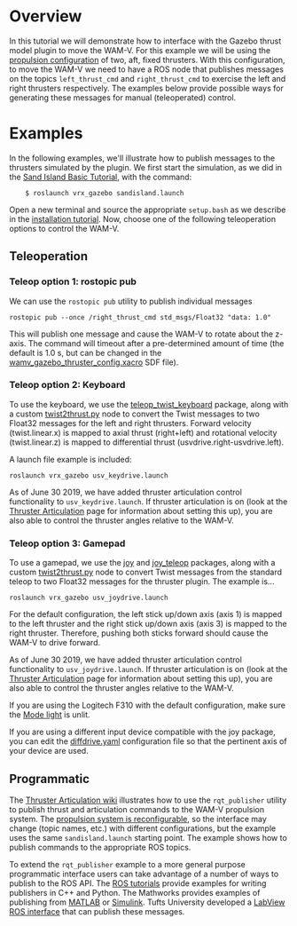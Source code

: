 # Overview #

In this tutorial we will demonstrate how to interface with the Gazebo thrust model plugin to move the WAM-V.  For this example we will be using the [propulsion configuration](https://bitbucket.org/osrf/vrx/wiki/tutorials/PropulsionConfiguration) of two, aft, fixed thrusters.  With this configuration, to move the WAM-V we need to have a ROS node that publishes messages on the topics `left_thrust_cmd` and  `right_thrust_cmd` to exercise the left and right thrusters respectively.  The examples below provide possible ways for generating these messages for manual (teleoperated) control.

# Examples #

In the following examples, we'll illustrate how to publish messages to the thrusters simulated by the plugin.  We first start the simulation, as we did in the [Sand Island Basic Tutorial](https://bitbucket.org/osrf/vrx/wiki/tutorials/Sand_Island_Basic), with the command:

```
    $ roslaunch vrx_gazebo sandisland.launch
```

Open a new terminal and source the appropriate `setup.bash` as we describe in the [installation tutorial](https://bitbucket.org/osrf/vrx/wiki/tutorials/SystemSetupInstall). Now, choose one of the following teleoperation options to control the WAM-V. 

## Teleoperation ##
### Teleop option 1: rostopic pub ###

We can use the `rostopic pub` utility to publish individual messages

```
rostopic pub --once /right_thrust_cmd std_msgs/Float32 "data: 1.0"
```

This will publish one message and cause the WAM-V to rotate about the z-axis.  The command will timeout after a pre-determined amount of time (the default is 1.0 s, but can be changed in the [wamv_gazebo_thruster_config.xacro](https://bitbucket.org/osrf/vrx/src/default/wamv_gazebo/urdf/thruster_layouts/wamv_gazebo_thruster_config.xacro) SDF file).


### Teleop option 2: Keyboard ###

To use the keyboard, we use the [teleop_twist_keyboard](http://wiki.ros.org/teleop_twist_keyboard) package, along with a custom [twist2thrust.py]( https://bitbucket.org/osrf/vrx/src/default/vrx_gazebo/nodes/twist2thrust.py) node to convert the Twist messages to two Float32 messages for the left and right thrusters. Forward velocity (twist.linear.x) is mapped to axial thrust (right+left) and rotational velocity (twist.linear.z) is mapped to differential thrust (usvdrive.right-usvdrive.left).

A launch file example is included:

```
roslaunch vrx_gazebo usv_keydrive.launch
```

As of June 30 2019, we have added thruster articulation control functionality to `usv_keydrive.launch`. If thruster articulation is on (look at the [Thruster Articulation](https://bitbucket.org/osrf/vrx/wiki/tutorials/thruster_articulation) page for information about setting this up), you are also able to control the thruster angles relative to the WAM-V.

### Teleop option 3: Gamepad ###

To use a gamepad, we use the [joy](http://wiki.ros.org/joy) and [joy_teleop](http://wiki.ros.org/joy_teleop) packages, along with a custom [twist2thrust.py]( https://bitbucket.org/osrf/vrx/src/default/vrx_gazebo/nodes/twist2thrust.py) node to convert Twist messages from the standard teleop to two Float32 messages for the thruster plugin.  The example is...

```
roslaunch vrx_gazebo usv_joydrive.launch
```

For the default configuration, the left stick up/down axis (axis 1) is mapped to the left thruster and the right stick up/down axis (axis 3) is mapped to the right thruster.  Therefore, pushing both sticks forward should cause the WAM-V to drive forward.

As of June 30 2019, we have added thruster articulation control functionality to `usv_joydrive.launch`. If thruster articulation is on (look at the [Thruster Articulation](https://bitbucket.org/osrf/vrx/wiki/tutorials/thruster_articulation) page for information about setting this up), you are also able to control the thruster angles relative to the WAM-V.

If you are using the Logitech F310 with the default configuration, make sure the [Mode light](http://support.logitech.com/en_my/article/21691?product=a0qi00000069ueWAAQ) is unlit.

If you are using a different input device compatible with the joy package, you can edit the [diffdrive.yaml](https://bitbucket.org/osrf/vrx/src/default/vrx_gazebo/config/diffdrive.yaml) configuration file so that the pertinent axis of your device are used.

## Programmatic ##

The [Thruster Articulation wiki](https://bitbucket.org/osrf/vrx/wiki/tutorials/thruster_articulation) illustrates how to use the `rqt_publisher` utility to publish thrust and articulation commands to the WAM-V propulsion system.  The [propulsion system is reconfigurable](https://bitbucket.org/osrf/vrx/wiki/tutorials/PropulsionConfiguration), so the interface may change (topic names, etc.) with different configurations, but the example uses the same `sandisland.launch` starting point.  The example shows how to publish commands to the appropriate ROS topics.

To extend the `rqt_publisher` example to a more general purpose programmatic interface users can take advantage of a number of ways to publish to the ROS API. The [ROS tutorials](http://wiki.ros.org/ROS/Tutorials) provide examples for writing publishers in C++ and Python.  The Mathworks provides examples of publishing from [MATLAB](https://www.mathworks.com/help/robotics/ref/robotics.publisher.html) or [Simulink](https://www.mathworks.com/help/robotics/ref/publish.html).  Tufts University developed a [LabView ROS interface](http://sine.ni.com/nips/cds/view/p/lang/en/nid/213279) that can publish these messages.